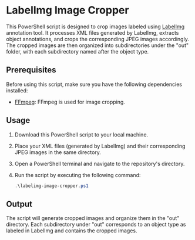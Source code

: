 # LabelImg Image Cropper

This PowerShell script is designed to crop images labeled using [LabelImg](https://github.com/tzutalin/labelImg) annotation tool. It processes XML files generated by LabelImg, extracts object annotations, and crops the corresponding JPEG images accordingly. The cropped images are then organized into subdirectories under the "out" folder, with each subdirectory named after the object type.

## Prerequisites

Before using this script, make sure you have the following dependencies installed:

- [FFmpeg](https://www.ffmpeg.org/): FFmpeg is used for image cropping.

## Usage

1. Download this PowerShell script to your local machine.

2. Place your XML files (generated by LabelImg) and their corresponding JPEG images in the same directory.

3. Open a PowerShell terminal and navigate to the repository's directory.

4. Run the script by executing the following command:

   ```powershell
   .\labelimg-image-cropper.ps1

## Output

The script will generate cropped images and organize them in the "out" directory. Each subdirectory under "out" corresponds to an object type as labeled in LabelImg and contains the cropped images.